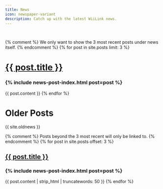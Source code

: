 ```yaml
---
title: News
icon: newspaper-variant
description: Catch up with the latest WiiLink news.
---
```


<br>

<!--

To create a new news post, edit _posts/YYYY-MM-DD-issue-xx.md.
Copy the following at the very start of the file:
---
title: Issue xx
date: YYYY-MM-DD
layout: news-post
---

The following is an example of a news post's content:

  Introduction

  ### Subheading
  Content
  ### Subheading
  Content

  &mdash; Author Name
-->

{% comment %}
  We only want to show the 3 most recent posts under news itself.
{% endcomment %}
{% for post in site.posts limit: 3 %}
  <h1>
    <a href="{{ post.url }}">
      {{ post.title }}
    </a>
  </h1>
  <h3>{% include news-post-index.html post=post %}</h3>

  {{ post.content }}
{% endfor %}

# Older Posts

{{ site.oldnews }}

{% comment %}
  Posts beyond the 3 most recent will only be linked to.
{% endcomment %}
{% for post in site.posts offset: 3 %}
  <h2>
    <a href="{{ post.url }}">
      {{ post.title }}
    </a>
  </h2>
  <h3>{% include news-post-index.html post=post %}</h3>

  {{ post.content | strip_html | truncatewords: 50 }}
{% endfor %}